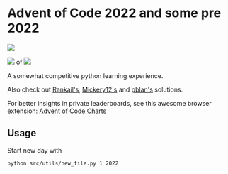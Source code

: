 # Advent of Code 2022 and some pre 2022

![](https://img.shields.io/badge/stars%20⭐-14-yellow)

![](https://img.shields.io/badge/days%20completed-7-red) of ![](https://img.shields.io/badge/day%20📅-8-blue)

A somewhat competitive python learning experience.

Also check out [Rankail's](https://github.com/Rankail/AdventOfCode), [Mickery12's](https://github.com/Mickery12/Advent-of-Code) and [pblan's](https://github.com/pblan/aoc) solutions.

For better insights in private leaderboards, see this awesome browser extension: 
[Advent of Code Charts](https://github.com/jeroenheijmans/advent-of-code-charts)

## Usage

Start new day with

```shell
python src/utils/new_file.py 1 2022
```